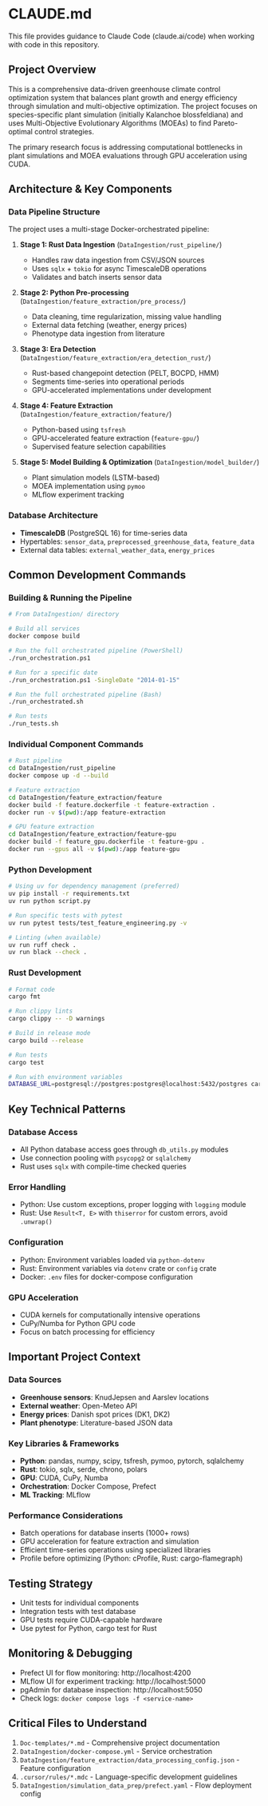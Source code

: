# CLAUDE.md

This file provides guidance to Claude Code (claude.ai/code) when working with code in this repository.

## Project Overview

This is a comprehensive data-driven greenhouse climate control optimization system that balances plant growth and energy efficiency through simulation and multi-objective optimization. The project focuses on species-specific plant simulation (initially Kalanchoe blossfeldiana) and uses Multi-Objective Evolutionary Algorithms (MOEAs) to find Pareto-optimal control strategies.

The primary research focus is addressing computational bottlenecks in plant simulations and MOEA evaluations through GPU acceleration using CUDA.

## Architecture & Key Components

### Data Pipeline Structure

The project uses a multi-stage Docker-orchestrated pipeline:

1. **Stage 1: Rust Data Ingestion** (`DataIngestion/rust_pipeline/`)
   - Handles raw data ingestion from CSV/JSON sources
   - Uses `sqlx` + `tokio` for async TimescaleDB operations
   - Validates and batch inserts sensor data

2. **Stage 2: Python Pre-processing** (`DataIngestion/feature_extraction/pre_process/`)
   - Data cleaning, time regularization, missing value handling
   - External data fetching (weather, energy prices)
   - Phenotype data ingestion from literature

3. **Stage 3: Era Detection** (`DataIngestion/feature_extraction/era_detection_rust/`)
   - Rust-based changepoint detection (PELT, BOCPD, HMM)
   - Segments time-series into operational periods
   - GPU-accelerated implementations under development

4. **Stage 4: Feature Extraction** (`DataIngestion/feature_extraction/feature/`)
   - Python-based using `tsfresh`
   - GPU-accelerated feature extraction (`feature-gpu/`)
   - Supervised feature selection capabilities

5. **Stage 5: Model Building & Optimization** (`DataIngestion/model_builder/`)
   - Plant simulation models (LSTM-based)
   - MOEA implementation using `pymoo`
   - MLflow experiment tracking

### Database Architecture

- **TimescaleDB** (PostgreSQL 16) for time-series data
- Hypertables: `sensor_data`, `preprocessed_greenhouse_data`, `feature_data`
- External data tables: `external_weather_data`, `energy_prices`

## Common Development Commands

### Building & Running the Pipeline

```bash
# From DataIngestion/ directory

# Build all services
docker compose build

# Run the full orchestrated pipeline (PowerShell)
./run_orchestration.ps1

# Run for a specific date
./run_orchestration.ps1 -SingleDate "2014-01-15"

# Run the full orchestrated pipeline (Bash)
./run_orchestrated.sh

# Run tests
./run_tests.sh
```

### Individual Component Commands

```bash
# Rust pipeline
cd DataIngestion/rust_pipeline
docker compose up -d --build

# Feature extraction
cd DataIngestion/feature_extraction/feature
docker build -f feature.dockerfile -t feature-extraction .
docker run -v $(pwd):/app feature-extraction

# GPU feature extraction
cd DataIngestion/feature_extraction/feature-gpu
docker build -f feature_gpu.dockerfile -t feature-gpu .
docker run --gpus all -v $(pwd):/app feature-gpu
```

### Python Development

```bash
# Using uv for dependency management (preferred)
uv pip install -r requirements.txt
uv run python script.py

# Run specific tests with pytest
uv run pytest tests/test_feature_engineering.py -v

# Linting (when available)
uv run ruff check .
uv run black --check .
```

### Rust Development

```bash
# Format code
cargo fmt

# Run clippy lints
cargo clippy -- -D warnings

# Build in release mode
cargo build --release

# Run tests
cargo test

# Run with environment variables
DATABASE_URL=postgresql://postgres:postgres@localhost:5432/postgres cargo run
```

## Key Technical Patterns

### Database Access
- All Python database access goes through `db_utils.py` modules
- Use connection pooling with `psycopg2` or `sqlalchemy`
- Rust uses `sqlx` with compile-time checked queries

### Error Handling
- Python: Use custom exceptions, proper logging with `logging` module
- Rust: Use `Result<T, E>` with `thiserror` for custom errors, avoid `.unwrap()`

### Configuration
- Python: Environment variables loaded via `python-dotenv`
- Rust: Environment variables via `dotenv` crate or `config` crate
- Docker: `.env` files for docker-compose configuration

### GPU Acceleration
- CUDA kernels for computationally intensive operations
- CuPy/Numba for Python GPU code
- Focus on batch processing for efficiency

## Important Project Context

### Data Sources
- **Greenhouse sensors**: KnudJepsen and Aarslev locations
- **External weather**: Open-Meteo API
- **Energy prices**: Danish spot prices (DK1, DK2)
- **Plant phenotype**: Literature-based JSON data

### Key Libraries & Frameworks
- **Python**: pandas, numpy, scipy, tsfresh, pymoo, pytorch, sqlalchemy
- **Rust**: tokio, sqlx, serde, chrono, polars
- **GPU**: CUDA, CuPy, Numba
- **Orchestration**: Docker Compose, Prefect
- **ML Tracking**: MLflow

### Performance Considerations
- Batch operations for database inserts (1000+ rows)
- GPU acceleration for feature extraction and simulation
- Efficient time-series operations using specialized libraries
- Profile before optimizing (Python: cProfile, Rust: cargo-flamegraph)

## Testing Strategy

- Unit tests for individual components
- Integration tests with test database
- GPU tests require CUDA-capable hardware
- Use pytest for Python, cargo test for Rust

## Monitoring & Debugging

- Prefect UI for flow monitoring: http://localhost:4200
- MLflow UI for experiment tracking: http://localhost:5000
- pgAdmin for database inspection: http://localhost:5050
- Check logs: `docker compose logs -f <service-name>`

## Critical Files to Understand

1. `Doc-templates/*.md` - Comprehensive project documentation
2. `DataIngestion/docker-compose.yml` - Service orchestration
3. `DataIngestion/feature_extraction/data_processing_config.json` - Feature configuration
4. `.cursor/rules/*.mdc` - Language-specific development guidelines
5. `DataIngestion/simulation_data_prep/prefect.yaml` - Flow deployment config